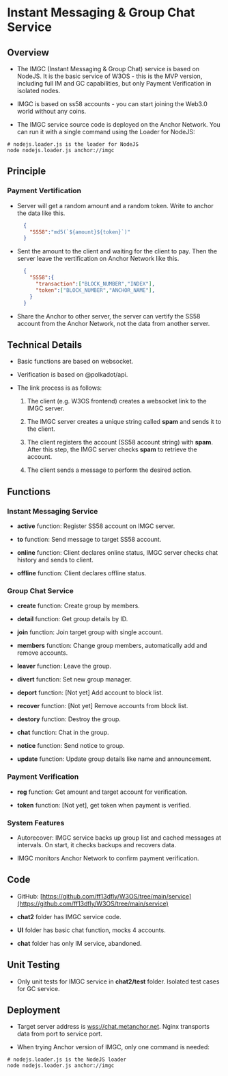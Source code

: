 # Instant Messaging & Group Chat Service

## Overview

- The IMGC (Instant Messaging & Group Chat) service is based on NodeJS. It is the basic service of W3OS - this is the MVP version, including full IM and GC capabilities, but only Payment Verification in isolated nodes.

- IMGC is based on ss58 accounts - you can start joining the Web3.0 world without any coins. 

- The IMGC service source code is deployed on the Anchor Network. You can run it with a single command using the Loader for NodeJS:

```shell
# nodejs.loader.js is the loader for NodeJS
node nodejs.loader.js anchor://imgc  
```

## Principle

### Payment Vertification

- Server will get a random amount and a random token. Write to anchor the data like this.

  ```JSON
    {
      "SS58":"md5(`${amount}${token}`)"
    }
  ```

- Sent the amount to the client and waiting for the client to pay. Then the server leave the vertification on Anchor Network like this.

  ```JSON
    {
      "SS58":{
        "transaction":["BLOCK_NUMBER","INDEX"],
        "token":["BLOCK_NUMBER","ANCHOR_NAME"],
      }
    }
  ```

- Share the Anchor to other server, the server can vertify the SS58 account from the Anchor Network, not the data from another server.

## Technical Details

- Basic functions are based on websocket.

- Verification is based on @polkadot/api. 

- The link process is as follows:

  1. The client (e.g. W3OS frontend) creates a websocket link to the IMGC server.

  2. The IMGC server creates a unique string called **spam** and sends it to the client.

  3. The client registers the account (SS58 account string) with **spam**. After this step, the IMGC server checks **spam** to retrieve the account.

  4. The client sends a message to perform the desired action.

## Functions  

### Instant Messaging Service

- **active** function: Register SS58 account on IMGC server.

- **to** function: Send message to target SS58 account.  

- **online** function: Client declares online status, IMGC server checks chat history and sends to client.

- **offline** function: Client declares offline status.

### Group Chat Service

- **create** function: Create group by members.

- **detail** function: Get group details by ID.  

- **join** function: Join target group with single account.

- **members** function: Change group members, automatically add and remove accounts.

- **leaver** function: Leave the group.  

- **divert** function: Set new group manager.

- **deport** function: [Not yet] Add account to block list.  

- **recover** function: [Not yet] Remove accounts from block list.

- **destory** function: Destroy the group.

- **chat** function: Chat in the group.

- **notice** function: Send notice to group. 

- **update** function: Update group details like name and announcement.

### Payment Verification 

- **reg** function: Get amount and target account for verification.

- **token** function: [Not yet], get token when payment is verified.

### System Features

- Autorecover: IMGC service backs up group list and cached messages at intervals. On start, it checks backups and recovers data.

- IMGC monitors Anchor Network to confirm payment verification.

## Code

- GitHub: [https://github.com/ff13dfly/W3OS/tree/main/service](https://github.com/ff13dfly/W3OS/tree/main/service)

- **chat2** folder has IMGC service code.  

- **UI** folder has basic chat function, mocks 4 accounts.

- **chat** folder has only IM service, abandoned.

## Unit Testing  

- Only unit tests for IMGC service in **chat2/test** folder. Isolated test cases for GC service.

## Deployment

- Target server address is [wss://chat.metanchor.net](wss://chat.metanchor.net). Nginx transports data from port to service port.  

- When trying Anchor version of IMGC, only one command is needed:

```shell
# nodejs.loader.js is the NodeJS loader
node nodejs.loader.js anchor://imgc
```
